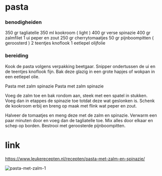# pasta


### benodigheiden

 350 gr tagliatelle
350 ml kookroom ( light )
400 gr verse spinazie
400 gr zalmfilet
1 ui
peper en zout
250 gr cherrytomaatjes
50 gr pijnboompitten ( geroosterd )
2 teentjes knoflook
1 eetlepel olijfolie 

### bereiding

Kook de pasta volgens verpakking beetgaar. Snipper ondertussen de ui en de teentjes knoflook fijn. Bak deze glazig in een grote hapjes of wokpan in een eetlepel olie.

Pasta met zalm spinazie Pasta met zalm spinazie

Voeg de zalm toe en bak rondom aan, steek met een spatel in stukken. Voeg dan in etappes de spinazie toe totdat deze wat geslonken is. Schenk de kookroom erbij en breng op maak met flink wat peper en zout.

Halveer de tomaatjes en meng deze met de zalm en spinazie. Verwarm een paar minuten door en voeg dan de tagliatelle toe. Mix alles door elkaar en schep op borden. Bestrooi met geroosterde pijnboompitten.


# link
https://www.leukerecepten.nl/recepten/pasta-met-zalm-en-spinazie/


![pasta-met-zalm-1](https://github.com/user-attachments/assets/302998be-72a2-41c0-8f59-d37248a763de)

